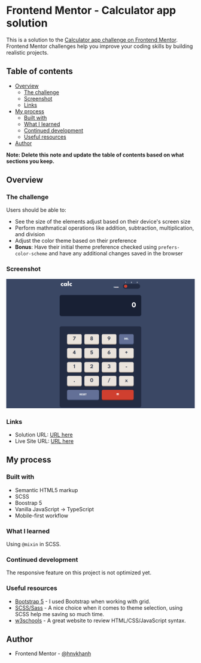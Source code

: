 # Frontend Mentor - Calculator app solution

This is a solution to the [Calculator app challenge on Frontend Mentor](https://www.frontendmentor.io/challenges/calculator-app-9lteq5N29). Frontend Mentor challenges help you improve your coding skills by building realistic projects. 

## Table of contents

- [Overview](#overview)
  - [The challenge](#the-challenge)
  - [Screenshot](#screenshot)
  - [Links](#links)
- [My process](#my-process)
  - [Built with](#built-with)
  - [What I learned](#what-i-learned)
  - [Continued development](#continued-development)
  - [Useful resources](#useful-resources)
- [Author](#author)

**Note: Delete this note and update the table of contents based on what sections you keep.**

## Overview

### The challenge

Users should be able to:

- See the size of the elements adjust based on their device's screen size
- Perform mathmatical operations like addition, subtraction, multiplication, and division
- Adjust the color theme based on their preference
- **Bonus**: Have their initial theme preference checked using `prefers-color-scheme` and have any additional changes saved in the browser

### Screenshot

![](./screenshot.png)

### Links

- Solution URL: [URL here](https://www.frontendmentor.io/solutions/calculator-app-with-scss-for-theme-selection-FR8JL8GHnw)
- Live Site URL: [URL here](https://hnvkhanh.github.io/calculator-app/)

## My process

### Built with

- Semantic HTML5 markup
- SCSS
- Boostrap 5
- Vanilla JavaScript -> TypeScript
- Mobile-first workflow

### What I learned

Using `@mixin` in SCSS.

### Continued development

The responsive feature on this project is not optimized yet. 

### Useful resources

- [Bootstrap 5](https://getbootstrap.com/docs/5.2/getting-started/introduction/) - I used Bootstrap when working with grid.
- [SCSS/Sass](https://sass-lang.com/) - A nice choice when it comes to theme selection, using SCSS help me saving so much time.
- [w3schools](https://www.w3schools.com/) - A great website to review HTML/CSS/JavaScript syntax.

## Author

- Frontend Mentor - [@hnvkhanh](https://www.frontendmentor.io/profile/hnvkhanh)

